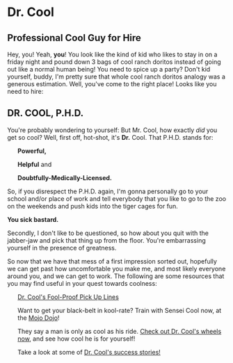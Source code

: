 <!DOCTYPE html>
<html>
	<head>
		<H1>Dr. Cool</H1>
		<H2><B>Professional Cool Guy for Hire</B></H2>
	</head>
	<body>
		<P>
		Hey, you! Yeah, <B>you</B>!
		You look like the kind of kid who likes to stay in on a friday night and pound down 3 bags of cool ranch doritos instead of going out like a normal human being!
		You need to spice up a party?
		Don't kid yourself, buddy, I'm pretty sure that whole cool ranch doritos analogy was a generous estimation.
		Well, you've come to the right place!
		Looks like you need to hire:
		</P>
		<H2><B>DR. COOL, P.H.D.</B></H2>
		<P>
		You're probably wondering to yourself:
		But Mr. Cool, how exactly <I>did</I> you get so cool?
		Well, first off, hot-shot, it's <B>Dr.</B> Cool.
		That P.H.D. stands for:
		<UL>
			<P><L1><B>Powerful,</B></L1></P>
			<P><L2><B>Helpful</B> and</L2></P>
			<P><L3><B>Doubtfully-Medically-Licensed.</B></L3></P>
		</UL>
		So, if you disrespect the P.H.D. again, I'm gonna personally go to your school and/or place of work
		and tell everybody that you like to go to the zoo on the weekends and push kids into the tiger cages for fun.</P>
			<P><B>You sick bastard.</B></P>
		Secondly, I don't like to be questioned,
		so how about you quit with the jabber-jaw
		and pick that thing up from the floor.
		You're embarrassing yourself in the presence of greatness.
		</P>
		<P>
		So now that we have that mess of a first impression sorted out,
		hopefully we can get past how uncomfortable you make me,
		and most likely everyone around you,
		and we can get to work.
		The following are some resources that you may find useful
		in your quest towards coolness:
		<UL>
			<P><L1><A HREF="">Dr. Cool's Fool-Proof Pick Up Lines</A></L1></P>
			<P><L2>Want to get your black-belt in kool-rate?
			Train with Sensei Cool now, at the <A HREF="">Mojo Dojo</A>!</L2></P>
			<P><L3>They say a man is only as cool as his ride. <A HREF="">Check out Dr. Cool's wheels now</A>, and see how cool he is for yourself!</L3></P>
			<P><L4>Take a look at some of <a href="">Dr. Cool's success stories!</a></P>
	</body>
</html>
